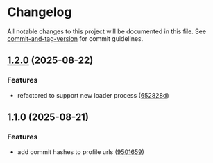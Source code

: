 # Changelog

All notable changes to this project will be documented in this file. See [commit-and-tag-version](https://github.com/absolute-version/commit-and-tag-version) for commit guidelines.

## [1.2.0](https://github.com/mattpfeffer/ai-toolkit/compare/v1.1.0...v1.2.0) (2025-08-22)


### Features

* refactored to support new loader process ([652828d](https://github.com/mattpfeffer/ai-toolkit/commit/652828d767edaee742e3b49006e7e2841ec2368c))

## 1.1.0 (2025-08-21)


### Features

* add commit hashes to profile urls ([9501659](https://github.com/mattpfeffer/ai-toolkit/commit/950165909e3ea1c13f61fd94ef8c3107baef70d7))
